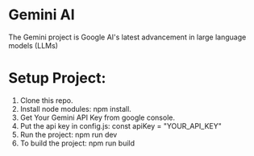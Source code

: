 # Gemini AI

The Gemini project is Google AI's latest advancement in large language models (LLMs)

# Setup Project:

1. Clone this repo.
2. Install node modules: npm install.
3. Get Your Gemini API Key from google console.
4. Put the api key in config.js: const apiKey = "YOUR_API_KEY"
5. Run the project: npm run dev
6. To build the project: npm run build
